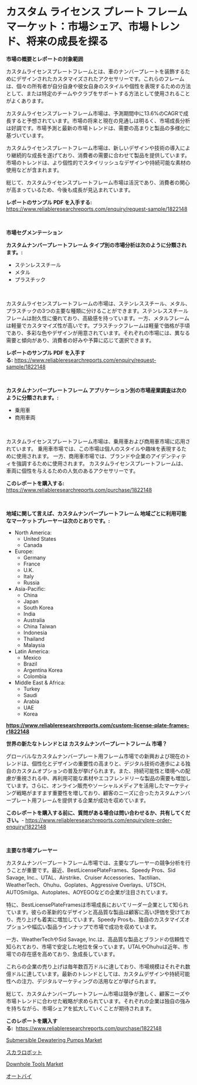 <p><h1>カスタム ライセンス プレート フレーム マーケット：市場シェア、市場トレンド、将来の成長を探る</h1></p><p><strong>市場の概要とレポートの対象範囲</strong></p>
<p><p>カスタムライセンスプレートフレームとは、車のナンバープレートを装飾するためにデザインされたカスタマイズされたアクセサリーです。これらのフレームは、個々の所有者が自分自身や彼女自身のスタイルや個性を表現するための方法として、または特定のチームやクラブをサポートする方法として使用されることがよくあります。</p><p>カスタムライセンスプレートフレーム市場は、予測期間中に13.6%のCAGRで成長すると予想されています。市場の将来と現在の見通しは明るく、市場成長分析は好調です。市場予測と最新の市場トレンドは、需要の高まりと製品の多様化に基づいています。</p><p>カスタムライセンスプレートフレーム市場は、新しいデザインや技術の導入により継続的な成長を遂げており、消費者の需要に合わせて製品を提供しています。市場のトレンドは、より個性的でスタイリッシュなデザインや持続可能な素材の使用などが含まれます。</p><p>総じて、カスタムライセンスプレートフレーム市場は活況であり、消費者の関心が高まっているため、今後も成長が見込まれています。</p></p>
<p><strong>レポートのサンプル PDF を入手する:</strong> <a href="https://www.reliableresearchreports.com/enquiry/request-sample/1822148">https://www.reliableresearchreports.com/enquiry/request-sample/1822148</a></p>
<p>&nbsp;</p>
<p><strong>市場セグメンテーション</strong></p>
<p><strong>カスタムナンバープレートフレーム タイプ別の市場分析は次のように分類されます。:</strong></p>
<p><ul><li>ステンレススチール</li><li>メタル</li><li>プラスチック</li></ul></p>
<p>&nbsp;</p>
<p><p>カスタムライセンスプレートフレームの市場は、ステンレススチール、メタル、プラスチックの3つの主要な種類に分けることができます。ステンレススチールフレームは耐久性に優れており、高級感を持っています。一方、メタルフレームは軽量でカスタマイズ性が高いです。プラスチックフレームは軽量で価格が手頃であり、多彩な色やデザインが用意されています。それぞれの市場には、異なる需要と傾向があり、消費者の好みや予算に応じて選択できます。</p></p>
<p><strong>レポートのサンプル PDF を入手する:</strong>&nbsp;<a href="https://www.reliableresearchreports.com/enquiry/request-sample/1822148">https://www.reliableresearchreports.com/enquiry/request-sample/1822148</a></p>
<p>&nbsp;</p>
<p><strong> カスタムナンバープレートフレーム アプリケーション別の市場産業調査は次のように分類されます。:</strong></p>
<p><ul><li>乗用車</li><li>商用車両</li></ul></p>
<p>&nbsp;</p>
<p><p>カスタムライセンスプレートフレーム市場は、乗用車および商用車市場に応用されています。 乗用車市場では、この市場は個人のスタイルや趣味を表現するために使用されます。 一方、商用車市場では、ブランドや企業のアイデンティティを強調するために使用されます。 カスタムライセンスプレートフレームは、車両に個性を与えるための人気のあるアクセサリーです。</p></p>
<p><strong>このレポートを購入する:</strong>&nbsp; <a href="https://www.reliableresearchreports.com/purchase/1822148">https://www.reliableresearchreports.com/purchase/1822148</a></p>
<p>&nbsp;</p>
<p><strong>地域に関して言えば、カスタムナンバープレートフレーム 地域ごとに利用可能なマーケットプレーヤーは次のとおりです。:</strong></p>
<p><ul>
    <li>
        North America:
        <ul>
            <li>United States</li>
            <li>Canada</li>
        </ul>
    </li>
    <li>
        Europe:
        <ul>
            <li>Germany</li>
            <li>France</li>
            <li>U.K.</li>
            <li>Italy</li>
            <li>Russia</li>
        </ul>
    </li>
    <li>
        Asia-Pacific:
        <ul>
            <li>China</li>
            <li>Japan</li>
            <li>South Korea</li>
            <li>India</li>
            <li>Australia</li>
            <li>China Taiwan</li>
            <li>Indonesia</li>
            <li>Thailand</li>
            <li>Malaysia</li>
        </ul>
    </li>
    <li>
        Latin America:
        <ul>
            <li>Mexico</li>
            <li>Brazil</li>
            <li>Argentina Korea</li>
            <li>Colombia</li>
        </ul>
    </li>
    <li>
        Middle East & Africa:
        <ul>
            <li>Turkey</li>
            <li>Saudi</li>
            <li>Arabia</li>
            <li>UAE</li>
            <li>Korea</li>
        </ul>
    </li>
    </ul></p>
<p><strong><a href="https://www.reliableresearchreports.com/custom-license-plate-frames-r1822148">https://www.reliableresearchreports.com/custom-license-plate-frames-r1822148</a></strong>&nbsp;</p>
<p><strong>世界の新たなトレンドとは カスタムナンバープレートフレーム 市場？</strong></p>
<p><p>グローバルなカスタムナンバープレート用フレーム市場での新興および現在のトレンドは、個性化とデザインの重要性の高まりと、デジタル技術の進歩による独自のカスタムオプションの普及が挙げられます。また、持続可能性と環境への配慮が重視される中、再利用可能な素材やエコフレンドリーな製品の需要も増加しています。さらに、オンライン販売やソーシャルメディアを活用したマーケティング戦略がますます重要性を増しており、顧客のニーズに合ったカスタムナンバープレート用フレームを提供する企業が成功を収めています。</p></p>
<p><strong>このレポートを購入する前に、質問がある場合は問い合わせるか、共有してください。</strong>- <a href="https://www.reliableresearchreports.com/enquiry/pre-order-enquiry/1822148">https://www.reliableresearchreports.com/enquiry/pre-order-enquiry/1822148</a></p>
<p>&nbsp;</p>
<p><strong>主要な市場プレーヤー</strong></p>
<p><p>カスタムナンバープレートフレーム市場では、主要なプレーヤーの競争分析を行うことが重要です。最近、BestLicensePlateFrames、Speedy Pros、Sid Savage, Inc.、UTAL、Airstrike、Cruiser Accessories、Tactilian、WeatherTech、Ohuhu、Goplates、Aggressive Overlays、UTSCH、AUTOSmilga、Autoplates、AOYEGOなどの企業が注目されています。</p><p>特に、BestLicensePlateFramesは市場成長においてリーダー企業として知られています。彼らの革新的なデザインと高品質な製品は顧客に高い評価を受けており、売り上げも着実に増加しています。Speedy Prosも、独自のカスタマイズオプションや幅広い製品ラインナップで市場で成功を収めています。</p><p>一方、WeatherTechやSid Savage, Inc.は、高品質な製品とブランドの信頼性で知られており、市場で安定した地位を保っています。UTALやOhuhuは近年、市場での存在感を高めており、急成長しています。</p><p>これらの企業の売り上げは毎年数百万ドルに達しており、市場規模はそれぞれ数億ドルに達しています。最新のトレンドとしては、カスタムデザインや持続可能性への注力、デジタルマーケティングの活用などが挙げられます。</p><p>総じて、カスタムナンバープレートフレーム市場は競争が激しく、顧客ニーズや市場トレンドに合わせた戦略が求められています。それぞれの企業は独自の強みを持ちながら、市場シェアを拡大していくことが期待されます。</p></p>
<p><strong>このレポートを購入する:</strong>&nbsp;&nbsp;<a href="https://www.reliableresearchreports.com/purchase/1822148">https://www.reliableresearchreports.com/purchase/1822148</a></p>
<p><p><a href="https://www.linkedin.com/pulse/submersible-dewatering-pumps-market-insights-cagr-trends-2c6de?trackingId=fCyK%2Fp%2B8zJPrQw8Qxsjp9A%3D%3D">Submersible Dewatering Pumps Market</a></p><p><a href="https://medium.com/@brayanborer2023/%E3%82%B9%E3%82%AB%E3%83%A9%E3%83%AD%E3%83%9C%E3%83%83%E3%83%88%E5%B8%82%E5%A0%B4-%E5%B8%82%E5%A0%B4cagr-%E5%B8%82%E5%A0%B4%E3%83%88%E3%83%AC%E3%83%B3%E3%83%89-%E6%88%90%E9%95%B7%E6%88%A6%E7%95%A5%E3%81%AB%E9%96%A2%E3%81%99%E3%82%8B%E6%B4%9E%E5%AF%9F-4389fd61dc74">スカラロボット</a></p><p><a href="https://www.linkedin.com/pulse/downhole-tools-market-analysis-sze-forecasted-period-from-ogi8e?trackingId=vhr5YlBMCDTqspdn36ftSA%3D%3D">Downhole Tools Market</a></p><p><a href="https://medium.com/@elenorkiehn/%E3%82%AA%E3%83%BC%E3%83%88%E3%83%90%E3%82%A4%E5%B8%82%E5%A0%B4%E3%81%AE%E5%88%86%E6%9E%90-%E3%82%B0%E3%83%AD%E3%83%BC%E3%83%90%E3%83%AB%E7%94%A3%E6%A5%AD%E3%81%AE%E5%B1%95%E6%9C%9B%E3%81%8A%E3%82%88%E3%81%B3%E4%BA%88%E6%B8%AC-2024%E5%B9%B4%E3%81%8B%E3%82%892031%E5%B9%B4-215847af6e0c">オートバイ</a></p></p>